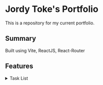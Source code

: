 # Jordy Toke's Portfolio
This is a repository for my current portfolio.

## Summary
Built using Vite, ReactJS, React-Router

## Features

<details><summary>Task List</summary>

- [ ] Build out homepage
- [ ] Blog Page
- [ ] Projects Page
- [ ] Utilities Page
- [ ] About Page
- [ ] Contact Page
- [ ] Create clean modern styling
- [ ] Add responsive design for smartphone viewing

</details>